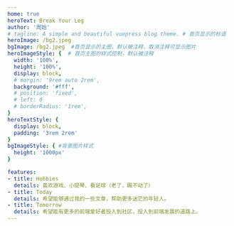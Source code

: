```yaml
---
home: true  
heroText: Break Your Leg
author: '周始'
# tagline: A simple and beautiful vuepress blog theme. # 首页显示的标语
heroImage: /bg2.jpeg
bgImage: /bg2.jpeg  #首页显示的主图，默认被注释，取消注释可显示图片
heroImageStyle: {  # 首页主图的样式控制，默认被注释
  width: '100%',
  height: '100%',
  display: block,
  # margin: '9rem auto 2rem',
  background: '#fff',
  # position: 'fixed',
  # left: 0
  # borderRadius: '1rem',
}
heroTextStyle: {
  display: block,
  padding: '3rem 2rem'
}
bgImageStyle: { #背景图片样式
  height: '1000px'
}

features:
- title: Hobbies
  details: 喜欢游戏、小提琴、看足球（老了，踢不动了）
- title: Today
  details: 希望能够通过我的一些文章，帮助更多迷茫的年轻人。
- title: Tomorrow
  details: 希望能有更多的前端爱好者投入到社区，投入到前端发展的道路上。
---
```

